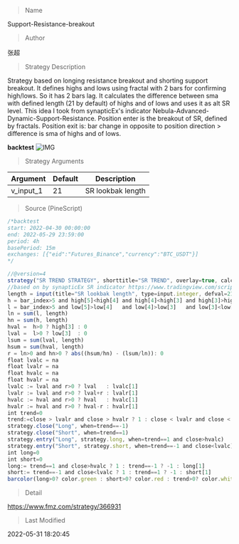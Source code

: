 
> Name

Support-Resistance-breakout

> Author

张超

> Strategy Description

Strategy based on longing resistance breakout and shorting support breakout.
It defines highs and lows using fractal with 2 bars for confirming high/lows. So it has 2 bars lag.
It calculates the difference between sma with defined length (21 by default) of highs and of lows and uses it as alt SR level. This idea I took from synapticEx's indicator Nebula-Advanced-Dynamic-Support-Resistance.
Position enter is the breakout of SR, defined by fractals.
Position exit is: bar change in opposite to position direction > difference is sma of highs and of lows.

**backtest**
 ![IMG](https://www.fmz.com/upload/asset/e46dc598125cff334f.png) 

> Strategy Arguments



|Argument|Default|Description|
|----|----|----|
|v_input_1|21|SR lookbak length|


> Source (PineScript)

``` javascript
/*backtest
start: 2022-04-30 00:00:00
end: 2022-05-29 23:59:00
period: 4h
basePeriod: 15m
exchanges: [{"eid":"Futures_Binance","currency":"BTC_USDT"}]
*/

//@version=4
strategy("SR TREND STRATEGY", shorttitle="SR TREND", overlay=true, calc_on_order_fills=true)
//based on by synapticEx SR indicator https://www.tradingview.com/script/O0F675Kv-Nebula-Advanced-Dynamic-Support-Resistance/
length = input(title="SR lookbak length", type=input.integer, defval=21)
h = bar_index>5 and high[5]<high[4] and high[4]<high[3] and high[3]>high[2] and high[2]>high[1] ? 1 : 0
l = bar_index>5 and low[5]>low[4]   and low[4]>low[3]   and low[3]<low[2]   and low[2]<low[1]   ? 1 : 0
ln = sum(l, length)
hn = sum(h, length)
hval =  h>0 ? high[3] : 0
lval =  l>0 ? low[3]  : 0
lsum = sum(lval, length)
hsum = sum(hval, length)
r = ln>0 and hn>0 ? abs((hsum/hn) - (lsum/ln)): 0
float lvalc = na
float lvalr = na
float hvalc = na
float hvalr = na
lvalc := lval and r>0 ? lval   : lvalc[1]
lvalr := lval and r>0 ? lval+r : lvalr[1]
hvalc := hval and r>0 ? hval   : hvalc[1]
hvalr := hval and r>0 ? hval-r : hvalr[1]
int trend=0
trend:=close > lvalr and close > hvalr ? 1 : close < lvalr and close < hvalr ? -1 : trend[1]
strategy.close("Long", when=trend==-1)
strategy.close("Short", when=trend==1)
strategy.entry("Long", strategy.long, when=trend==1 and close>hvalc)
strategy.entry("Short", strategy.short, when=trend==-1 and close<lvalc)
int long=0
int short=0
long:= trend==1 and close>hvalc ? 1 : trend==-1 ? -1 : long[1]
short:= trend==-1 and close<lvalc ? 1 : trend==1 ? -1 : short[1]
barcolor(long>0? color.green : short>0? color.red : trend>0? color.white: trend<0 ? color.orange : color.blue)
```

> Detail

https://www.fmz.com/strategy/366931

> Last Modified

2022-05-31 18:20:45

